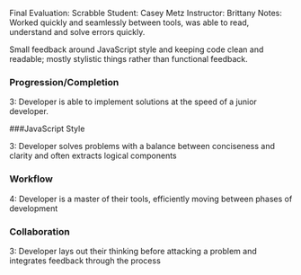 Final Evaluation: Scrabble
Student: Casey Metz
Instructor: Brittany
Notes: Worked quickly and seamlessly between tools, was able to read, understand and solve errors quickly.

Small feedback around JavaScript style and keeping code clean and readable; mostly stylistic things rather than functional feedback.

### Progression/Completion

3: Developer is able to implement solutions at the speed of a junior developer.

###JavaScript Style

3: Developer solves problems with a balance between conciseness and clarity and often extracts logical components

### Workflow

4: Developer is a master of their tools, efficiently moving between phases of development

### Collaboration

3: Developer lays out their thinking before attacking a problem and integrates feedback through the process
